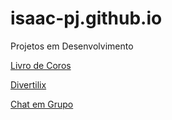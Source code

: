 # isaac-pj.github.io
Projetos em Desenvolvimento


<a href="https://isaac-pj.github.io/Livro%20de%20Coros" target="_blank">Livro de Coros</a>

<a href="https://isaac-pj.github.io/divertilix" target="_blank">Divertilix</a>

<a href="https://isaac-pj.github.io/site" target="_blank">Chat em Grupo</a>
